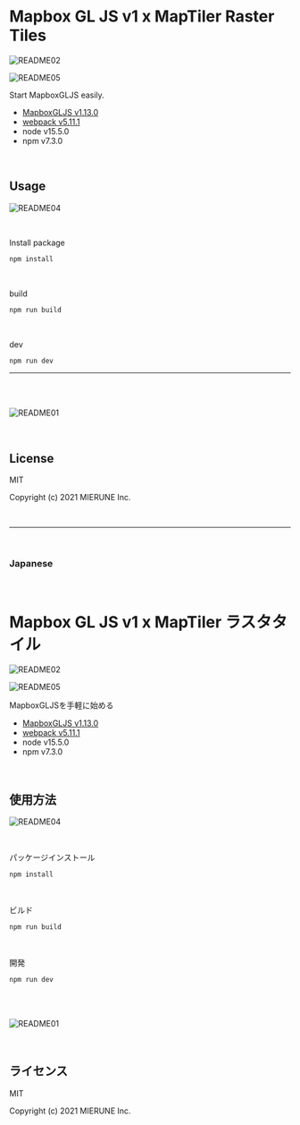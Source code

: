 # Mapbox GL JS v1 x MapTiler Raster Tiles

![README02](img/README02.png)

![README05](img/README05.png)

Start MapboxGLJS easily.  
- [MapboxGLJS v1.13.0](https://www.mapbox.com/mapbox-gl-js/api) 
- [webpack v5.11.1](https://webpack.js.org)  
- node v15.5.0
- npm v7.3.0

<br>

## Usage

![README04](img/README04.png)

<br>

Install package
```bash
npm install
```

<br>

build
```bash
npm run build
```

<br>

dev
```bash
npm run dev
```

---

<br>
<br>

![README01](img/README01.png)

<br>

## License
MIT

Copyright (c) 2021 MIERUNE Inc.

<br>

---

<br>

### Japanese

<br>

# Mapbox GL JS v1 x MapTiler ラスタタイル

![README02](img/README02.png)

![README05](img/README05.png)

MapboxGLJSを手軽に始める
- [MapboxGLJS v1.13.0](https://www.mapbox.com/mapbox-gl-js/api) 
- [webpack v5.11.1](https://webpack.js.org)  
- node v15.5.0
- npm v7.3.0

<br>

##  使用方法

![README04](img/README04.png)

<br>

パッケージインストール

```bash
npm install
```

<br>

ビルド

```bash
npm run build
```

<br>

開発

```bash
npm run dev
```

<br>
<br>

![README01](img/README01.png)

<br>

## ライセンス
MIT

Copyright (c) 2021 MIERUNE Inc.

<br>

